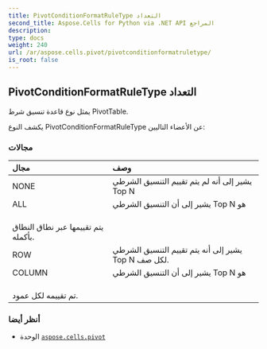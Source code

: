 ```yaml
---
title: PivotConditionFormatRuleType التعداد
second_title: Aspose.Cells for Python via .NET API المراجع
description:
type: docs
weight: 240
url: /ar/aspose.cells.pivot/pivotconditionformatruletype/
is_root: false
---
```

##  PivotConditionFormatRuleType التعداد
يمثل نوع قاعدة تنسيق شرط PivotTable.



يكشف النوع PivotConditionFormatRuleType عن الأعضاء التاليين:

###  مجالات
| مجال| وصف|
| :- | :- |
| NONE | يشير إلى أنه لم يتم تقييم التنسيق الشرطي Top N|
| ALL | يشير إلى أن التنسيق الشرطي Top N هو<br/> يتم تقييمها عبر نطاق النطاق بأكمله.|
| ROW | يشير إلى أنه يتم تقييم التنسيق الشرطي Top N لكل صف.|
| COLUMN | يشير إلى أن التنسيق الشرطي Top N هو<br/> تم تقييمه لكل عمود.|



###  أنظر أيضا
* الوحدة [`aspose.cells.pivot`](..)
